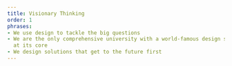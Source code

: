 ```yaml
---
title: Visionary Thinking
order: 1
phrases:
- We use design to tackle the big questions
- We are the only comprehensive university with a world-famous design school, Parsons,
  at its core
- We design solutions that get to the future first
---
```


